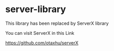# server-library
This library has been replaced by ServerX library

You can visit ServerX in this Link

https://github.com/otaxhu/serverX
